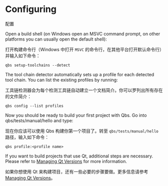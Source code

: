 # Configuring

配置

Open a build shell (on Windows open an MSVC command prompt, on other platforms you can usually open the default shell):

打开构建命令行（Windows 中打开 `MSVC` 的命令行，在其他平台打开默认命令行）并输入如下命令：

```
qbs setup-toolchains --detect
```

The tool chain detector automatically sets up a profile for each detected tool chain. You can list the existing profiles by running:

工具链检测器会为每个检测工具链自动建立一个文档简介。你可以罗列出所有存在的文件简介：

```
qbs config --list profiles
```

Now you should be ready to build your first project with Qbs. Go into qbs/tests/manual/hello and type:

现在你应该可以使用 Qbs 构建你第一个项目了。转至 `qbs/tests/manual/hello` 路径，输入如下命令：

```
qbs profile:<profile name>
```

If you want to build projects that use Qt, additional steps are necessary. Please refer to [Managing Qt Versions](http://doc-snapshots.qt.io/qbs/qt-versions.html) for more information.

如果你想使用 Qt 来构建项目，还有一些必要的步骤要做。更多信息请参考[Managing Qt Versions](http://doc-snapshots.qt.io/qbs/qt-versions.html)。
